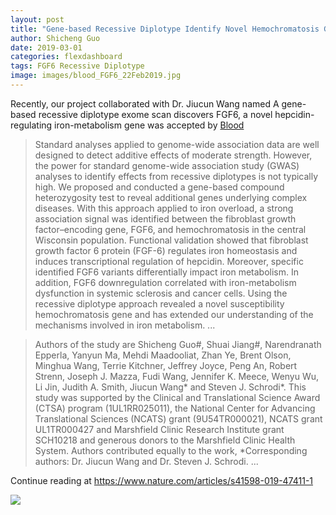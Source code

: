 ```yaml
---
layout: post
title: "Gene-based Recessive Diplotype Identify Novel Hemochromatosis Genes"
author: Shicheng Guo
date: 2019-03-01
categories: flexdashboard
tags: FGF6 Recessive Diplotype
image: images/blood_FGF6_22Feb2019.jpg
---
```


Recently, our project collaborated with Dr. Jiucun Wang named A gene-based recessive diplotype exome scan discovers FGF6, a novel hepcidin-regulating iron-metabolism gene was accepted by [Blood](http://www.bloodjournal.org/content/133/17/1888.abstract?sso-checked=true)

> Standard analyses applied to genome-wide association data are well designed to detect additive effects of moderate strength. However, the power for standard genome-wide association study (GWAS) analyses to identify effects from recessive diplotypes is not typically high. We proposed and conducted a gene-based compound heterozygosity test to reveal additional genes underlying complex diseases. With this approach applied to iron overload, a strong association signal was identified between the fibroblast growth factor–encoding gene, FGF6, and hemochromatosis in the central Wisconsin population. Functional validation showed that fibroblast growth factor 6 protein (FGF-6) regulates iron homeostasis and induces transcriptional regulation of hepcidin. Moreover, specific identified FGF6 variants differentially impact iron metabolism. In addition, FGF6 downregulation correlated with iron-metabolism dysfunction in systemic sclerosis and cancer cells. Using the recessive diplotype approach revealed a novel susceptibility hemochromatosis gene and has extended our understanding of the mechanisms involved in iron metabolism.
> ...

> Authors of the study are Shicheng Guo#, Shuai Jiang#, Narendranath Epperla, Yanyun Ma, Mehdi Maadooliat, Zhan Ye, Brent Olson, Minghua Wang, Terrie Kitchner, Jeffrey Joyce, Peng An, Robert Strenn, Joseph J. Mazza, Fudi Wang, Jennifer K. Meece, Wenyu Wu, Li Jin, Judith A. Smith, Jiucun Wang* and Steven J. Schrodi*. This study was supported by the Clinical and Translational Science Award (CTSA) program (1UL1RR025011), the National Center for Advancing Translational Sciences (NCATS) grant (9U54TR000021), NCATS grant UL1TR000427 and Marshfield Clinic Research Institute grant SCH10218 and generous donors to the Marshfield Clinic Health System. Authors contributed equally to the work, *Corresponding authors: Dr. Jiucun Wang and Dr. Steven J. Schrodi.
> ...

Continue reading at  https://www.nature.com/articles/s41598-019-47411-1

![](http://www.bloodjournal.org/content/bloodjournal/133/17/1888/F1.medium.gif)
